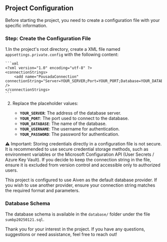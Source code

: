 ## Project Configuration


Before starting the project, you need to create a configuration file with your specific information.

### Step: Create the Configuration File

1.In the project's root directory, create a XML file named `appsettings.private.config` with the following content:

    ```xml
    <?xml version="1.0" encoding="utf-8" ?>
    <connectionStrings>
        <add name="PousadaConnection" connectionString="Server=YOUR_SERVER;Port=YOUR_PORT;Database=YOUR_DATABASE;Uid=YOUR_USERNAME;Pwd=YOUR_PASSWORD;" />
    </connectionStrings>
    ```

2. Replace the placeholder values:

    - **`YOUR_SERVER`**: The address of the database server.  
    - **`YOUR_PORT`**: The port used to connect to the database.  
    - **`YOUR_DATABASE`**: The name of the database.  
    - **`YOUR_USERNAME`**: The username for authentication.  
    - **`YOUR_PASSWORD`**: The password for authentication.

⚠️ Important: Storing credentials directly in a configuration file is not secure.
It is recommended to use secure credential storage methods, such as environment variables or the Microsoft Configuration API (User Secrets / Azure Key Vault).
If you decide to keep the connection string in the file, ensure it is excluded from version control and accessible only to authorized users.

This project is configured to use Aiven as the default database provider.
If you wish to use another provider, ensure your connection string matches the required format and parameters.

### Database Schema

The database schema is available in the `database/` folder under the file `sumbp20250121.sql`.

Thank you for your interest in the project. If you have any questions, suggestions or need assistance, feel free to reach out!
